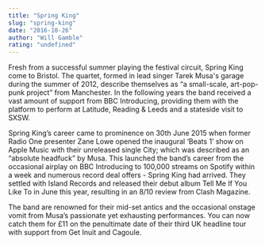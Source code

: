 ```yaml
---
title: "Spring King"
slug: "spring-king"
date: "2016-10-26"
author: "Will Gamble"
rating: "undefined"
---
```


Fresh from a successful summer playing the festival circuit, Spring King come to Bristol. The quartet, formed in lead singer Tarek Musa's garage during the summer of 2012, describe themselves as “a small-scale, art-pop-punk project” from Manchester. In the following years the band received a vast amount of support from BBC Introducing, providing them with the platform to perform at Latitude, Reading & Leeds and a stateside visit to SXSW.

Spring King’s career came to prominence on 30th June 2015 when former Radio One presenter Zane Lowe opened the inaugural ‘Beats 1’ show on Apple Music with their unreleased single City; which was described as an “absolute headfuck” by Musa. This launched the band’s career from the occasional airplay on BBC Introducing to 100,000 streams on Spotify within a week and numerous record deal offers - Spring King had arrived. They settled with Island Records and released their debut album Tell Me If You Like To in June this year, resulting in an 8/10 review from Clash Magazine.

The band are renowned for their mid-set antics and the occasional onstage vomit from Musa’s passionate yet exhausting performances. You can now catch them for £11 on the penultimate date of their third UK headline tour with support from Get Inuit and Cagoule.
